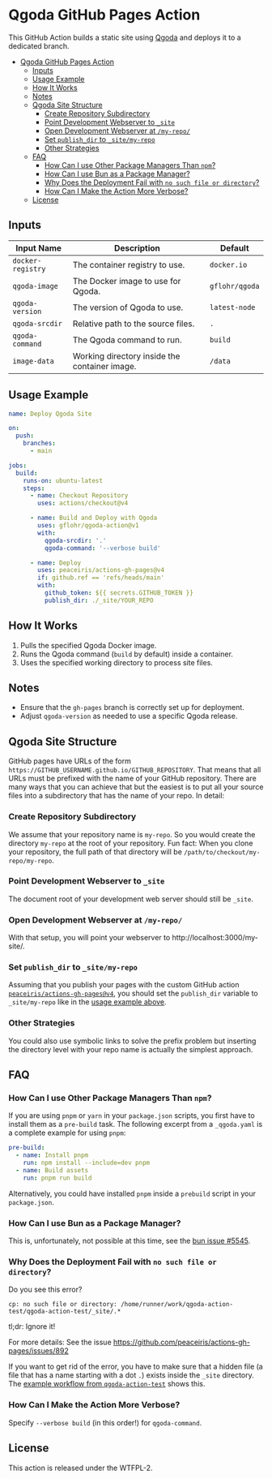# Qgoda GitHub Pages Action

This GitHub Action builds a static site using [Qgoda](https://www.qgoda.net/)
and deploys it to a dedicated branch.

- [Qgoda GitHub Pages Action](#qgoda-github-pages-action)
	- [Inputs](#inputs)
	- [Usage Example](#usage-example)
	- [How It Works](#how-it-works)
	- [Notes](#notes)
	- [Qgoda Site Structure](#qgoda-site-structure)
		- [Create Repository Subdirectory](#create-repository-subdirectory)
		- [Point Development Webserver to `_site`](#point-development-webserver-to-_site)
		- [Open Development Webserver at `/my-repo/`](#open-development-webserver-at-my-repo)
		- [Set `publish_dir` to `_site/my-repo`](#set-publish_dir-to-_sitemy-repo)
		- [Other Strategies](#other-strategies)
	- [FAQ](#faq)
		- [How Can I use Other Package Managers Than `npm`?](#how-can-i-use-other-package-managers-than-npm)
		- [How Can I use Bun as a Package Manager?](#how-can-i-use-bun-as-a-package-manager)
		- [Why Does the Deployment Fail with `no such file or directory`?](#why-does-the-deployment-fail-with-no-such-file-or-directory)
		- [How Can I Make the Action More Verbose?](#how-can-i-make-the-action-more-verbose)
	- [License](#license)

## Inputs

| Input Name       | Description                                  | Default        |
|-----------------|-----------------------------------------------|----------------|
| `docker-registry` | The container registry to use.              | `docker.io`    |
| `qgoda-image`   | The Docker image to use for Qgoda.            | `gflohr/qgoda` |
| `qgoda-version` | The version of Qgoda to use.                  | `latest-node`  |
| `qgoda-srcdir`  | Relative path to the source files.            | `.`            |
| `qgoda-command` | The Qgoda command to run.                     | `build`        |
| `image-data`    | Working directory inside the container image. | `/data`        |

## Usage Example

```yaml
name: Deploy Qgoda Site

on:
  push:
    branches:
      - main

jobs:
  build:
    runs-on: ubuntu-latest
    steps:
      - name: Checkout Repository
        uses: actions/checkout@v4

      - name: Build and Deploy with Qgoda
        uses: gflohr/qgoda-action@v1
        with:
          qgoda-srcdir: '.'
          qgoda-command: '--verbose build'

      - name: Deploy
        uses: peaceiris/actions-gh-pages@v4
        if: github.ref == 'refs/heads/main'
        with:
          github_token: ${{ secrets.GITHUB_TOKEN }}
          publish_dir: ./_site/YOUR_REPO
```

## How It Works
1. Pulls the specified Qgoda Docker image.
2. Runs the Qgoda command (`build` by default) inside a container.
3. Uses the specified working directory to process site files.

## Notes
- Ensure that the `gh-pages` branch is correctly set up for deployment.
- Adjust `qgoda-version` as needed to use a specific Qgoda release.

## Qgoda Site Structure

GitHub pages have URLs of the form
`https://GITHUB_USERNAME.github.io/GITHUB_REPOSITORY`.  That means that all
URLs must be prefixed with the name of your GitHub repository.  There are
many ways that you can achieve that but the easiest is to put all your
source files into a subdirectory that has the name of your repo.  In detail:

### Create Repository Subdirectory

We assume that your repository name is `my-repo`.  So you would create the
directory `my-repo` at the root of your repository.  Fun fact: When you
clone your repository, the full path of that directory will be
`/path/to/checkout/my-repo/my-repo`.

### Point Development Webserver to `_site`

The document root of your development web server should still be `_site`.

### Open Development Webserver at `/my-repo/`

With that setup, you will point your webserver to
http://localhost:3000/my-site/.

### Set `publish_dir` to `_site/my-repo`

Assuming that you publish your pages with the custom GitHub action
[`peaceiris/actions-gh-pages@v4`](https://github.com/peaceiris/actions-gh-pages),
you should set the `publish_dir` variable to `_site/my-repo` like in the
[usage example above](#usage_example).

### Other Strategies

You could also use symbolic links to solve the prefix problem but inserting
the directory level with your repo name is actually the simplest approach.

## FAQ

### How Can I use Other Package Managers Than `npm`?

If you are using `pnpm` or `yarn` in your `package.json` scripts, you first
have to install them as a `pre-build` task. The following excerpt from a
`_qgoda.yaml` is a complete example for using `pnpm`:

```yaml
pre-build:
  - name: Install pnpm
    run: npm install --include=dev pnpm
  - name: Build assets
    run: pnpm run build
```

Alternatively, you could have installed `pnpm` inside a `prebuild` script in
your `package.json`.

### How Can I use Bun as a Package Manager?

This is, unfortunately, not possible at this time, see the [bun
issue #5545](https://github.com/oven-sh/bun/issues/5545).

### Why Does the Deployment Fail with `no such file or directory`?

Do you see this error?

```
cp: no such file or directory: /home/runner/work/qgoda-action-test/qgoda-action-test/_site/.*
```

tl;dr: Ignore it!

For more details: See the issue https://github.com/peaceiris/actions-gh-pages/issues/892

If you want to get rid of the error, you have to make sure that a hidden file
(a file that has a name starting with a dot `.`) exists inside the `_site`
directory. The [example workflow from
`qgoda-action-test`](https://github.com/gflohr/qgoda-action-test/blob/main/.github/workflows/qgoda.yaml)
shows this.

### How Can I Make the Action More Verbose?

Specify `--verbose build` (in this order!) for `qgoda-command`.

## License

This action is released under the WTFPL-2.

